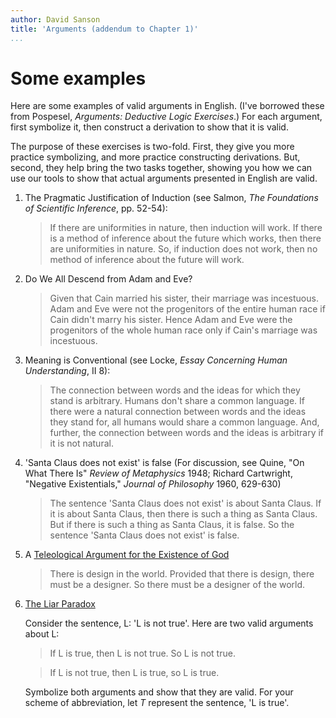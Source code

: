 ```yaml
---
author: David Sanson
title: 'Arguments (addendum to Chapter 1)'
...
```


Some examples
=============

Here are some examples of valid arguments in English. (I've borrowed
these from Pospesel, *Arguments: Deductive Logic Exercises*.) For each
argument, first symbolize it, then construct a derivation to show that
it is valid.

The purpose of these exercises is two-fold. First, they give you more
practice symbolizing, and more practice constructing derivations. But,
second, they help bring the two tasks together, showing you how we can
use our tools to show that actual arguments presented in English are
valid.

1.  The Pragmatic Justification of Induction (see Salmon, *The
    Foundations of Scientific Inference*, pp. 52-54):

    > If there are uniformities in nature, then induction will work. If
    > there is a method of inference about the future which works, then
    > there are uniformities in nature. So, if induction does not work,
    > then no method of inference about the future will work.

2.  Do We All Descend from Adam and Eve?

    > Given that Cain married his sister, their marriage was incestuous.
    > Adam and Eve were not the progenitors of the entire human race if
    > Cain didn't marry his sister. Hence Adam and Eve were the
    > progenitors of the whole human race only if Cain's marriage was
    > incestuous.

3.  Meaning is Conventional (see Locke, *Essay Concerning Human
    Understanding*, II 8):

    > The connection between words and the ideas for which they stand is
    > arbitrary. Humans don't share a common language. If there were a
    > natural connection between words and the ideas they stand for, all
    > humans would share a common language. And, further, the connection
    > between words and the ideas is arbitrary if it is not natural.

4.  'Santa Claus does not exist' is false (For discussion, see Quine,
    "On What There Is" *Review of Metaphysics* 1948; Richard Cartwright,
    "Negative Existentials," *Journal of Philosophy* 1960, 629-630)

    > The sentence 'Santa Claus does not exist' is about Santa Claus. If
    > it is about Santa Claus, then there is such a thing as Santa
    > Claus. But if there is such a thing as Santa Claus, it is false.
    > So the sentence 'Santa Claus does not exist' is false.

5.  A [Teleological Argument for the Existence of
    God](http://plato.stanford.edu/entries/teleological-arguments/)

    > There is design in the world. Provided that there is design, there
    > must be a designer. So there must be a designer of the world.

6.  [The Liar Paradox](http://plato.stanford.edu/entries/liar-paradox/)

    Consider the sentence, L: 'L is not true'. Here are two valid
    arguments about L:

    > If L is true, then L is not true. So L is not true.

    > If L is not true, then L is true, so L is true.

    Symbolize both arguments and show that they are valid. For your
    scheme of abbreviation, let *T* represent the sentence, 'L is true'.
